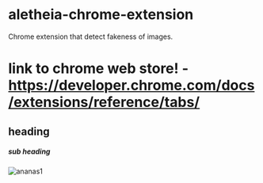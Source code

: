 # aletheia-chrome-extension
Chrome extension that detect fakeness of images.

# link to chrome web store! - https://developer.chrome.com/docs/extensions/reference/tabs/
## heading

##### sub heading
![ananas1](https://user-images.githubusercontent.com/38374862/160453804-71b08083-c40b-46d4-97d3-025d9e181536.png)

